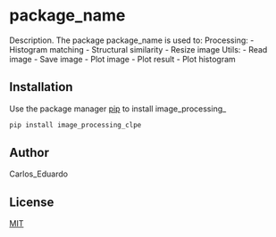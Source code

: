 # package_name

Description. 
The package package_name is used to:
	Processing:
	- Histogram matching
	- Structural similarity
	- Resize image
	Utils:
	- Read image
	- Save image
	- Plot image
	- Plot result
	- Plot histogram

## Installation

Use the package manager [pip](https://pip.pypa.io/en/stable/) to install image_processing_

```bash
pip install image_processing_clpe
```


## Author
Carlos_Eduardo

## License
[MIT](https://choosealicense.com/licenses/mit/)